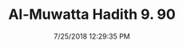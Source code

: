 ---
title        : "Al-Muwatta Hadith 9. 90"
date         : 7/25/2018 12:29:35 PM
draft        : false
type         : "hadith"
layout       : "hadith"
BookCode     : "AMH"
VolumeNumber : "9"
HadithNumber : "90"
categories  :  ["Prayer, Shortening - Prayer in General"]
---